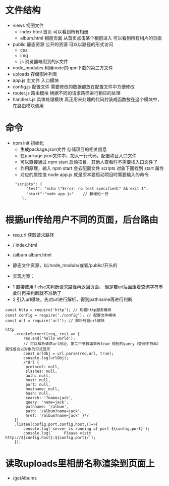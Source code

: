 # 文件结构
+ views 视图文件
  - index.html 首页 可以看到所有相册
  - album.html 相册页面 从首页点击某个相册进入 可以看到所有相片的页面
+ public 静态资源 公开的资源 可以以路径的形式访问
  - css
  - img
  - js  浏览器端用到的js文件
+ node_modules 利用node的npm下载的第三方文件
+ uploads 存储图片列表
+ app.js 主文件 入口模块
+ config.js 配置文件 需要修改的数据都放在配置文件中方便修改
+ router.js 路由模块 根据不同的请求路径进行相应的处理
+ handlers.js 具体处理模块 真正用来处理的代码封装成函数放在这个模块中，在路由模块调用

# 命令
+ npm init 初始化
  - 生成package.json文件 存储项目的相关信息
  - 在package.json文件中，加入一行代码，配置项目入口文件
  - 可以直接通过 npm start 启动项目，其他人查看时不需要找入口文件了
  - 作用原理，输入 npm start 会去配置文件 scripts 对象下面找到 start 属性
  - 对应的属性值 node app.js 就是原本要启动项目时需要输入的命令
  ```
   "scripts": {
        "test": "echo \"Error: no test specified\" && exit 1",
        "start":"node app.js"    // 新增的一行
      },
   ```

# 根据url传给用户不同的页面，后台路由
+ req.url 获取请求路径
+ /       index.html
+ /album  album.html
+ 静态文件资源，以/node_module/或者/public/开头的

+ 实现方案：
- 1 直接使用if else来判断请求路径再返回页面，
  但是若url后面跟着查询字符串 此时再来判断就不准确了
- 2 引入url模块，先对url进行解析，得到pathname再进行判断
```
const http = require('http'); // 构建http服务模块
const config = require('./config'); // 配置文件模块
const url = require('url'); // 解析处理url模块

http
    .createServer((req, res) => {
        res.end('hello world');
        // 可以解析请求url地址，第二个参数如果传true 得到的query（查询字符串）属性值会以对象的形式显示
        const urlObj = url.parse(req.url, true);
        console.log(urlObj);
        /*Url {
         protocol: null,
         slashes: null,
         auth: null,
         host: null,
         port: null,
         hostname: null,
         hash: null,
         search: '?name=jack',
         query: 'name=jack',
         pathname: '/album',
         path: '/album?name=jack',
         href: '/album?name=jack' }*/
    })
    .listen(config.port,config.host,()=>{
        console.log(`server is running at port ${config.port}`);
        console.log(`     Please visit http://${config.host}:${config.port}/`);
    });
```

# 读取uploads里相册名称渲染到页面上
+ /getAlbums